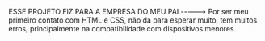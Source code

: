 ESSE PROJETO FIZ PARA A EMPRESA DO MEU PAI ----->
Por ser meu primeiro contato com HTML e CSS, não da para esperar muito, tem muitos erros, principalmente na compatibilidade com dispositivos menores.
